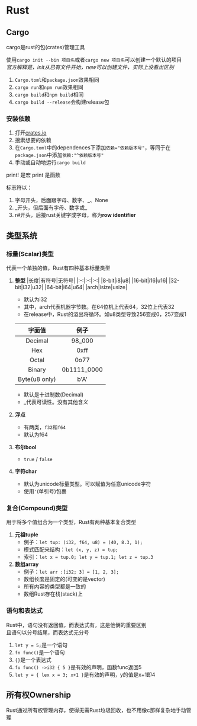 # Rust

## Cargo
cargo是rust的包(crates)管理工具

使用`cargo init --bin 项目名`或者`cargo new 项目名`可以创建一个默认的项目<br>
  *官方解释是，init从已有文件开始，new可以创建文件，实际上没看出区别*

1. `Cargo.toml`和`package.json`效果相同
2. `cargo run`和`npm run`效果相同
3. `cargo build`和`npm build`相同
4. `cargo build --release`会构建release包

### 安装依赖
1. 打开[crates.io](https://crates.io)
2. 搜索想要的依赖
3. 在`Cargo.toml`中的dependences下添加`依赖="依赖版本号"`，等同于在`package.json`中添加`依赖:"^依赖版本号"`
4. 手动或自动地运行`cargo build`

print!  是宏
print   是函数

标志符以：<br>
1. 字母开头，后面跟字母、数字、_、None
2. _开头，但后面有字母、数字或\_
3. r#开头，后接rust关键字或字母，称为**row identifier**

## 类型系统
### 标量(Scalar)类型
代表一个单独的值，Rust有四种基本标量类型<br>
1. **整型**
    |长度|有符号|无符号|
    |:-:|:-:|:-:|
    |8-bit|i8|u8|
    |16-bit|i16|u16|
    |32-bit|i32|u32|
    |64-bit|i64|u64|
    |arch|isize|usize|
    - 默认为i32
    - 其中，arch代表机器字节数。在64位机上代表64，32位上代表32
    - 在release中，Rust的溢出将循环。如u8类型导致256变成0，257变成1

    |字面值|例子|
    |:-:|:-:|
    |Decimal|98_000|
    |Hex|0xff|
    |Octal|0o77|
    |Binary|0b1111_0000|
    |Byte(u8 only)|b'A'|
    - 默认是十进制数(Decimal)
    - _代表可读性。没有其他含义
2. **浮点**
    - 有两类，`f32`和`f64`
    - 默认为f64
3. **布尔bool**
    - `true` / `false`
4. **字符char**
    - 默认为unicode标量类型。可以赋值为任意unicode字符
    - 使用`'`(单引号)包裹
### 复合(Compound)类型
用于将多个值组合为一个类型，Rust有两种基本复合类型<br>
1. **元祖tuple**
    - 例子：`let tup: (i32, f64, u8) = (40, 8.3, 1);`
    - 模式匹配来结构：`let (x, y, z) = tup;`
    - 索引：`let x = tup.0; let y = tup.1; let z = tup.3`
2. **数组array**
    - 例子：`let arr :[i32; 3] = [1, 2, 3];`
    - 数组长度是固定的(可变的是vector)
    - 所有内容的类型都是一致的
    - 数组Rust存在栈(stack)上
### 语句和表达式
Rust中，语句没有返回值，而表达式有，这是他俩的重要区别<br>
且语句以分号结尾，而表达式无分号<br>
1. `let y = 5;`是一个语句
2. `fn func()`是一个语句
3. `{}`是一个表达式
4. `fu func() ->i32 { 5 }`是有效的声明，函数func返回5
5. `let y = { lex x = 3; x+1 }`是有效的声明，y的值是x+1即4

## 所有权Ownership
Rust通过所有权管理内存，使得无需Rust垃圾回收，也不用像c那样复杂地手动管理
